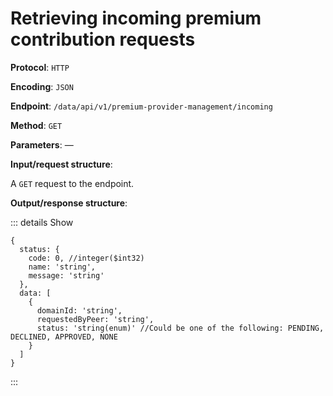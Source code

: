 # Retrieving incoming premium contribution requests

**Protocol**: `HTTP`

**Encoding**: `JSON`

**Endpoint**: `/data/api/v1/premium-provider-management/incoming`

**Method**: `GET`

**Parameters**: —

**Input/request structure**:

A `GET` request to the endpoint.

**Output/response structure**:

::: details Show

```json5
{
  status: {
    code: 0, //integer($int32)
    name: 'string',
    message: 'string'
  },
  data: [
    {
      domainId: 'string',
      requestedByPeer: 'string',
      status: 'string(enum)' //Could be one of the following: PENDING, DECLINED, APPROVED, NONE
    }
  ]
}
```

:::
